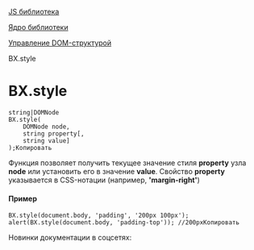 [JS библиотека](/api_help/js_lib/index.php)

[Ядро библиотеки](/api_help/js_lib/kernel/index.php)

[Управление DOM-структурой](/api_help/js_lib/kernel/dom_control/index.php)

BX.style

BX.style
========

```
string|DOMNode 
BX.style(
	DOMNode node,
	string property[,
	string value]
);Копировать
```

Функция позволяет получить текущее значение стиля **property** узла **node** или установить его в значение **value**. Свойство **property** указывается в CSS-нотации (например, **'margin-right'**)

#### Пример

```
BX.style(document.body, 'padding', '200px 100px');
alert(BX.style(document.body, 'padding-top')); //200pxКопировать
```

Новинки документации в соцсетях: